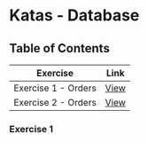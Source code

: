 # Katas - Database

## Table of Contents

| Exercise  | Link |
| ------------- | ------------- |
| Exercise 1 - Orders  |[View](#item1)|
| Exercise 2 - Orders  |[View](#item1)|

<a name="item1"></a>
### Exercise 1
